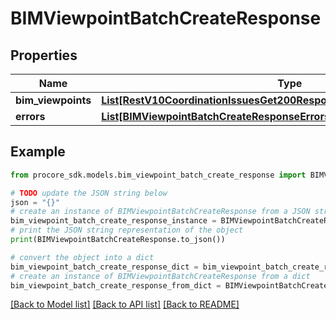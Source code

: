 # BIMViewpointBatchCreateResponse


## Properties

Name | Type | Description | Notes
------------ | ------------- | ------------- | -------------
**bim_viewpoints** | [**List[RestV10CoordinationIssuesGet200ResponseInnerAllOfViewpointsInner]**](RestV10CoordinationIssuesGet200ResponseInnerAllOfViewpointsInner.md) |  | [optional] 
**errors** | [**List[BIMViewpointBatchCreateResponseErrorsInner]**](BIMViewpointBatchCreateResponseErrorsInner.md) |  | [optional] 

## Example

```python
from procore_sdk.models.bim_viewpoint_batch_create_response import BIMViewpointBatchCreateResponse

# TODO update the JSON string below
json = "{}"
# create an instance of BIMViewpointBatchCreateResponse from a JSON string
bim_viewpoint_batch_create_response_instance = BIMViewpointBatchCreateResponse.from_json(json)
# print the JSON string representation of the object
print(BIMViewpointBatchCreateResponse.to_json())

# convert the object into a dict
bim_viewpoint_batch_create_response_dict = bim_viewpoint_batch_create_response_instance.to_dict()
# create an instance of BIMViewpointBatchCreateResponse from a dict
bim_viewpoint_batch_create_response_from_dict = BIMViewpointBatchCreateResponse.from_dict(bim_viewpoint_batch_create_response_dict)
```
[[Back to Model list]](../README.md#documentation-for-models) [[Back to API list]](../README.md#documentation-for-api-endpoints) [[Back to README]](../README.md)


